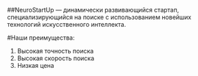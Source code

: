 ##NeuroStartUp — динамически развивающийся стартап, специализирующийся на поиске с использованием 
 новейших технологий искусственного интеллекта.

#Наши преимущества:
1. Высокая точность поиска
2. Высокая скорость поиска
3. Низкая цена